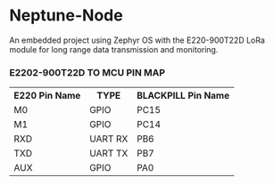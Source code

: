 # Neptune-Node
An embedded project using Zephyr OS with the E220-900T22D LoRa module for long range data transmission and monitoring.

### E2202-900T22D TO MCU PIN MAP
<table>
        <tr>
            <th>E220 Pin Name</th>
            <th>TYPE</th>
            <th>BLACKPILL Pin Name</th>
        </tr>
        <tr>
            <td>M0</td>
            <td>GPIO</td>
            <td>PC15</td>
        </tr>
        <tr>
            <td>M1</td>
            <td>GPIO</td>
            <td>PC14</td>
        </tr>
        <tr>
            <td>RXD</td>
            <td>UART RX</td>
            <td>PB6</td>
        </tr>
        <tr>
            <td>TXD</td>
            <td>UART TX</td>
            <td>PB7</td>
        </tr>
        <tr>
            <td>AUX</td>
            <td>GPIO</td>
            <td>PA0</td>
        </tr>
    </table>
